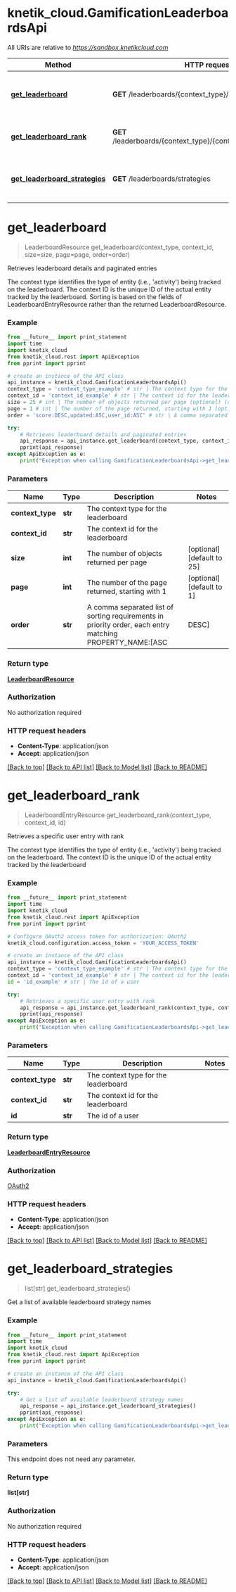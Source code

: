 # knetik_cloud.GamificationLeaderboardsApi

All URIs are relative to *https://sandbox.knetikcloud.com*

Method | HTTP request | Description
------------- | ------------- | -------------
[**get_leaderboard**](GamificationLeaderboardsApi.md#get_leaderboard) | **GET** /leaderboards/{context_type}/{context_id} | Retrieves leaderboard details and paginated entries
[**get_leaderboard_rank**](GamificationLeaderboardsApi.md#get_leaderboard_rank) | **GET** /leaderboards/{context_type}/{context_id}/users/{id}/rank | Retrieves a specific user entry with rank
[**get_leaderboard_strategies**](GamificationLeaderboardsApi.md#get_leaderboard_strategies) | **GET** /leaderboards/strategies | Get a list of available leaderboard strategy names


# **get_leaderboard**
> LeaderboardResource get_leaderboard(context_type, context_id, size=size, page=page, order=order)

Retrieves leaderboard details and paginated entries

The context type identifies the type of entity (i.e., 'activity') being tracked on the leaderboard. The context ID is the unique ID of the actual entity tracked by the leaderboard. Sorting is based on the fields of LeaderboardEntryResource rather than the returned LeaderboardResource.

### Example 
```python
from __future__ import print_statement
import time
import knetik_cloud
from knetik_cloud.rest import ApiException
from pprint import pprint

# create an instance of the API class
api_instance = knetik_cloud.GamificationLeaderboardsApi()
context_type = 'context_type_example' # str | The context type for the leaderboard
context_id = 'context_id_example' # str | The context id for the leaderboard
size = 25 # int | The number of objects returned per page (optional) (default to 25)
page = 1 # int | The number of the page returned, starting with 1 (optional) (default to 1)
order = 'score:DESC,updated:ASC,user_id:ASC' # str | A comma separated list of sorting requirements in priority order, each entry matching PROPERTY_NAME:[ASC|DESC] (optional) (default to score:DESC,updated:ASC,user_id:ASC)

try: 
    # Retrieves leaderboard details and paginated entries
    api_response = api_instance.get_leaderboard(context_type, context_id, size=size, page=page, order=order)
    pprint(api_response)
except ApiException as e:
    print("Exception when calling GamificationLeaderboardsApi->get_leaderboard: %s\n" % e)
```

### Parameters

Name | Type | Description  | Notes
------------- | ------------- | ------------- | -------------
 **context_type** | **str**| The context type for the leaderboard | 
 **context_id** | **str**| The context id for the leaderboard | 
 **size** | **int**| The number of objects returned per page | [optional] [default to 25]
 **page** | **int**| The number of the page returned, starting with 1 | [optional] [default to 1]
 **order** | **str**| A comma separated list of sorting requirements in priority order, each entry matching PROPERTY_NAME:[ASC|DESC] | [optional] [default to score:DESC,updated:ASC,user_id:ASC]

### Return type

[**LeaderboardResource**](LeaderboardResource.md)

### Authorization

No authorization required

### HTTP request headers

 - **Content-Type**: application/json
 - **Accept**: application/json

[[Back to top]](#) [[Back to API list]](../README.md#documentation-for-api-endpoints) [[Back to Model list]](../README.md#documentation-for-models) [[Back to README]](../README.md)

# **get_leaderboard_rank**
> LeaderboardEntryResource get_leaderboard_rank(context_type, context_id, id)

Retrieves a specific user entry with rank

The context type identifies the type of entity (i.e., 'activity') being tracked on the leaderboard. The context ID is the unique ID of the actual entity tracked by the leaderboard

### Example 
```python
from __future__ import print_statement
import time
import knetik_cloud
from knetik_cloud.rest import ApiException
from pprint import pprint

# Configure OAuth2 access token for authorization: OAuth2
knetik_cloud.configuration.access_token = 'YOUR_ACCESS_TOKEN'

# create an instance of the API class
api_instance = knetik_cloud.GamificationLeaderboardsApi()
context_type = 'context_type_example' # str | The context type for the leaderboard
context_id = 'context_id_example' # str | The context id for the leaderboard
id = 'id_example' # str | The id of a user

try: 
    # Retrieves a specific user entry with rank
    api_response = api_instance.get_leaderboard_rank(context_type, context_id, id)
    pprint(api_response)
except ApiException as e:
    print("Exception when calling GamificationLeaderboardsApi->get_leaderboard_rank: %s\n" % e)
```

### Parameters

Name | Type | Description  | Notes
------------- | ------------- | ------------- | -------------
 **context_type** | **str**| The context type for the leaderboard | 
 **context_id** | **str**| The context id for the leaderboard | 
 **id** | **str**| The id of a user | 

### Return type

[**LeaderboardEntryResource**](LeaderboardEntryResource.md)

### Authorization

[OAuth2](../README.md#OAuth2)

### HTTP request headers

 - **Content-Type**: application/json
 - **Accept**: application/json

[[Back to top]](#) [[Back to API list]](../README.md#documentation-for-api-endpoints) [[Back to Model list]](../README.md#documentation-for-models) [[Back to README]](../README.md)

# **get_leaderboard_strategies**
> list[str] get_leaderboard_strategies()

Get a list of available leaderboard strategy names

### Example 
```python
from __future__ import print_statement
import time
import knetik_cloud
from knetik_cloud.rest import ApiException
from pprint import pprint

# create an instance of the API class
api_instance = knetik_cloud.GamificationLeaderboardsApi()

try: 
    # Get a list of available leaderboard strategy names
    api_response = api_instance.get_leaderboard_strategies()
    pprint(api_response)
except ApiException as e:
    print("Exception when calling GamificationLeaderboardsApi->get_leaderboard_strategies: %s\n" % e)
```

### Parameters
This endpoint does not need any parameter.

### Return type

**list[str]**

### Authorization

No authorization required

### HTTP request headers

 - **Content-Type**: application/json
 - **Accept**: application/json

[[Back to top]](#) [[Back to API list]](../README.md#documentation-for-api-endpoints) [[Back to Model list]](../README.md#documentation-for-models) [[Back to README]](../README.md)

